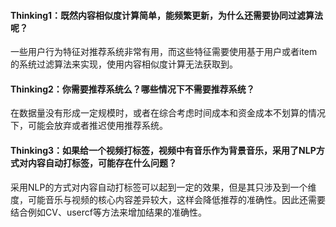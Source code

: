 #### Thinking1：既然内容相似度计算简单，能频繁更新，为什么还需要协同过滤算法呢？

一些用户行为特征对推荐系统非常有用，而这些特征需要使用基于用户或者item的系统过滤算法来实现，使用内容相似度计算无法获取到。

#### Thinking2：你需要推荐系统么？哪些情况下不需要推荐系统？

在数据量没有形成一定规模时，或者在综合考虑时间成本和资金成本不划算的情况下，可能会放弃或者推迟使用推荐系统。

#### Thinking3：如果给一个视频打标签，视频中有音乐作为背景音乐，采用了NLP方式对内容自动打标签，可能存在什么问题？

采用NLP的方式对内容自动打标签可以起到一定的效果，但是其只涉及到一个维度，可能音乐与视频的核心内容差异较大，这样会降低推荐的准确性。因此还需要结合例如CV、usercf等方法来增加结果的准确性。